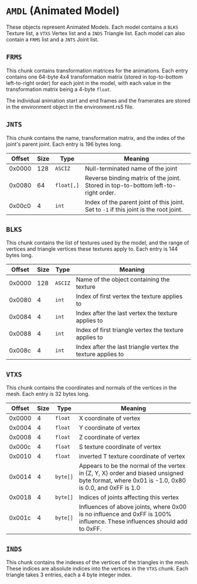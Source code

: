 # `AMDL` (Animated Model)

These objects represent Animated Models. Each model contains a `BLKS` Texture list, a `VTXS` Vertex list and a `INDS` Triangle list. Each model can also contain a `FRMS` list and a `JNTS` Joint list.

## `FRMS`

This chunk contains transformation matrices for the animations.  Each entry contains one 64-byte 4x4 transformation matrix (stored in top-to-bottom left-to-right order) for each joint in the model, with each value in the transformation matrix being a 4-byte `float`.

The individual animation start and end frames and the framerates are stored in the environment object in the environment.rs5 file.

## `JNTS`

This chunk contains the name, transformation matrix, and the index of the joint's parent joint. Each entry is 196 bytes long.

Offset   | Size     | Type         | Meaning
---------|----------|--------------|--------------
0x0000   | 128      | `ASCIZ`      | Null-terminated name of the joint
0x0080   | 64       | `float[,]`   | Reverse binding matrix of the joint.  Stored in top-to-bottom left-to-right order.
0x00c0   | 4        | `int`        | Index of the parent joint of this joint. Set to `-1` if this joint is the root joint.

## `BLKS`

This chunk contains the list of textures used by the model, and the range of vertices and triangle vertices these textures apply to. Each entry is 144 bytes long.

Offset   | Size     | Type         | Meaning
---------|----------|--------------|--------------
0x0000   | 128      | `ASCIZ`      | Name of the object containing the texture
0x0080   | 4        | `int`        | Index of first vertex the texture applies to
0x0084   | 4        | `int`        | Index after the last vertex the texture applies to
0x0088   | 4        | `int`        | Index of first triangle vertex the texture applies to
0x008c   | 4        | `int`        | Index after the last triangle vertex the texture applies to

## `VTXS`

This chunk contains the coordinates and normals of the vertices in the mesh.  Each entry is 32 bytes long.

Offset   | Size     | Type         | Meaning
---------|----------|--------------|--------------
0x0000   | 4        | `float`      | X coordinate of vertex
0x0004   | 4        | `float`      | Y coordinate of vertex
0x0008   | 4        | `float`      | Z coordinate of vertex
0x000c   | 4        | `float`      | S texture coordinate of vertex
0x0010   | 4        | `float`      | inverted T texture coordinate of vertex
0x0014   | 4        | `byte[]`     | Appears to be the normal of the vertex in {Z, Y, X} order and biased unsigned byte format, where 0x01 is -1.0, 0x80 is 0.0, and 0xFF is 1.0
0x0018   | 4        | `byte[]`     | Indices of joints affecting this vertex
0x001c   | 4        | `byte[]`     | Influences of above joints, where 0x00 is no influence and 0xFF is 100% influence.  These influences should add to 0xFF.

## `INDS`

This chunk contains the indexes of the vertices of the triangles in the mesh. These indices are absolute indices into the vertices in the `VTXS` chunk. Each triangle takes 3 entries, each a 4 byte integer index.
